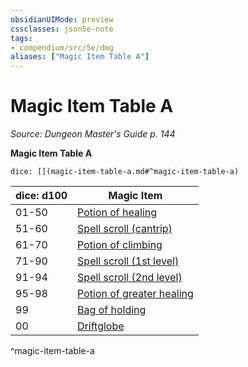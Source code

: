 ```yaml
---
obsidianUIMode: preview
cssclasses: json5e-note
tags:
- compendium/src/5e/dmg
aliases: ["Magic Item Table A"]
---
```

# Magic Item Table A
*Source: Dungeon Master's Guide p. 144* 

**Magic Item Table A**

`dice: [](magic-item-table-a.md#^magic-item-table-a)`

| dice: d100 | Magic Item |
|------------|------------|
| 01-50 | [Potion of healing](5E2014官方资源/items/potion-of-healing.md) |
| 51-60 | [Spell scroll (cantrip)](5E2014官方资源/items/spell-scroll-cantrip.md) |
| 61-70 | [Potion of climbing](5E2014官方资源/items/potion-of-climbing.md) |
| 71-90 | [Spell scroll (1st level)](5E2014官方资源/items/spell-scroll-1st-level.md) |
| 91-94 | [Spell scroll (2nd level)](5E2014官方资源/items/spell-scroll-2nd-level.md) |
| 95-98 | [Potion of greater healing](5E2014官方资源/items/potion-of-greater-healing.md) |
| 99 | [Bag of holding](5E2014官方资源/items/bag-of-holding.md) |
| 00 | [Driftglobe](5E2014官方资源/items/driftglobe.md) |
^magic-item-table-a